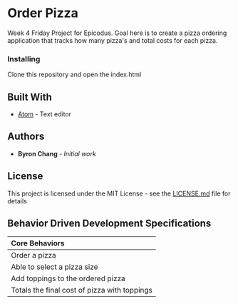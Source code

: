 # Order Pizza

Week 4 Friday Project for Epicodus. Goal here is to create a pizza ordering application that tracks how many pizza's and total costs for each pizza.

### Installing

Clone this repository and open the index.html

## Built With

* [Atom](https://atom.io/) - Text editor

## Authors

* **Byron Chang** - *Initial work*

## License

This project is licensed under the MIT License - see the [LICENSE.md](LICENSE.md) file for details

## Behavior Driven Development Specifications

| Core Behaviors |
| :---           |
| Order a pizza |
| Able to select a pizza size |
| Add toppings to the ordered pizza |
| Totals the final cost of pizza with toppings |
